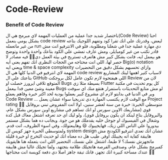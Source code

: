 # Code-Review
### Benefit of Code Review

باختصار شديد جدا عملية من العمليات المهمة لاي مبرمج هي ال(Code Review)
احنا بشكل يومي بنعمل code review لبعض، وقدرتك علي انك تقرا كود وتفهم اللوجيك بتاعه من غير ماتعمله run دي مهارة عملية جدا في شغلنا ومطلوبة، فلو في الانترفيو انت مش قادر تكتب من غير كومبايلر، ومش عارف تمشي علي الكود بتاعك واحدة واحدة وتوضح هو بيعمل ايه، فانت بشكل كبير مش هاتعرف تستريح في بيئة العمل دي🤝🏻
فيه مصادر لا حصر لها، اللي انت محتاجه من الحجات النظري انك تفهم يعني ايه Big(o) notation ويعني ايه time & space complexity وازاي تحسبهم بشكل دقيق
من التحضيرات المهمة لاي انترفيو في الدنيا كلها هي ال code review لاسباب كتير اهمها لينك المشاريع بتاعتك علي ال GitHub اللي هيفتحوة لازم تكون عامل لكل بروجكت Review لان من المتوقع تلاقي ايرورز حصلت او Bugs بسيطة مثلا زي Flutter كل يوم تحديث في مكتبة معينة وشئ معين  فدا بيعمل Bugs  لو مش متابع التحديثات باستمرار هتقع منك
اي سوفت وير في الدنيا في بدايتو لازم اي مشروع كبير يعملوا يودية لحد اكتر خبرة وفاهم يعملو  Code Review ... مع الوقت لازم يكتسب المهارة دي تدريجيا سواء  عشان يعمل  Project rating 🤞🏻
 متوسطي الخبرة: خبرة من سنة لعشر سنين، اولا انت المفروض تبني بروفايل قوي (مشاريعك الاوبن سورس او انك تساهم في مشاريع اوبن سورس بشكل عام، والبروفايل بتاع لينكد ان يكون بروفايل قوي)، ولو ليك اي حد تعرفه اشتغل معاك قبل كدة وشغال في الفيسبوك او جوجل خليه يقدملك هو من جوة. وبجانب ده هما بشكل مستمر بيدوروا علي الناس اللي زيك، فهايجيبوك 😃 وهايبعتولك، وفي اسوء الظروف، انت قدم. ولمتوسطي الخبرة جهز كويس لل system design عشان انك تعدي انترفيو الكودنج مش هايبقة كفاية انه يجيبلك اوفر.
طيب هل ده معناه انك لو حديث التخرج او خبرة قليلة ماتجهزش نفسك؟ لا طبعا، اشتغل علي نفسك، التحضير اللي انت بتعمله هنا هايقويك كمبرمج بشكل عام، وصدقني الفرصة هاتجيلك طلامة بتجتهد، ولما تجيلك غالبا مش هايبقة عندك مساحة كبيرة انك تجهز، فانك تبقة جاهز اصلا دي دفعة كويسة انت محتاجها ✌🏻
